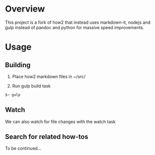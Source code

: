 # Overview

This project is a fork of how2 that instead uses markdown-it, nodejs and gulp instead of pandoc and python for massive speed improvements.

# Usage

## Building

1) Place how2 markdown files in ~/src/

2) Run gulp build task

``` sh
$> gulp
```

## Watch

We can also watch for file changes with the watch task

## Search for related how-tos

To be continued...

